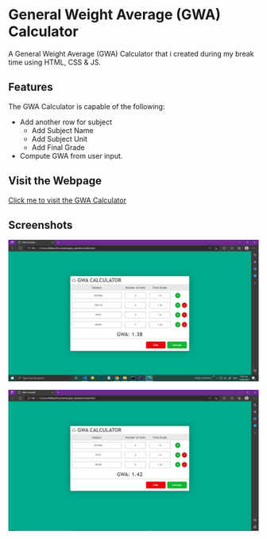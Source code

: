 
# General Weight Average (GWA) Calculator 

A General Weight Average (GWA) Calculator that i created during my break time using HTML, CSS & JS.

## Features
The GWA Calculator is capable of the following:
- Add another row for subject
    - Add Subject Name
    - Add Subject Unit
    - Add Final Grade
- Compute GWA from user input.

## Visit the Webpage
[Click me to visit the GWA Calculator](https://avb2002.github.io/gwa-calculator)

## Screenshots

![Sample Output #1](https://github.com/AvB2002/gwa-calculator/blob/master/screenshots/1.PNG)

![Sample Output #2](https://github.com/AvB2002/gwa-calculator/blob/master/screenshots/2.PNG)
